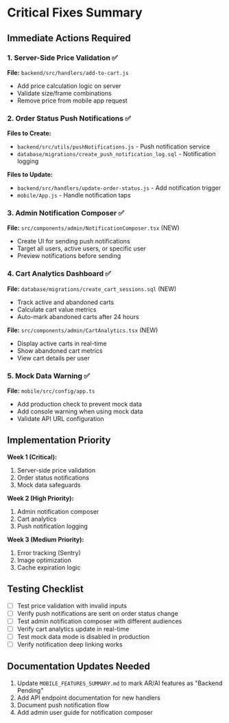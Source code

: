 # Critical Fixes Summary

## Immediate Actions Required

### 1. Server-Side Price Validation ✅
**File:** `backend/src/handlers/add-to-cart.js`
- Add price calculation logic on server
- Validate size/frame combinations
- Remove price from mobile app request

### 2. Order Status Push Notifications ✅
**Files to Create:**
- `backend/src/utils/pushNotifications.js` - Push notification service
- `database/migrations/create_push_notification_log.sql` - Notification logging

**Files to Update:**
- `backend/src/handlers/update-order-status.js` - Add notification trigger
- `mobile/App.js` - Handle notification taps

### 3. Admin Notification Composer ✅
**File:** `src/components/admin/NotificationComposer.tsx` (NEW)
- Create UI for sending push notifications
- Target all users, active users, or specific user
- Preview notifications before sending

### 4. Cart Analytics Dashboard ✅
**File:** `database/migrations/create_cart_sessions.sql` (NEW)
- Track active and abandoned carts
- Calculate cart value metrics
- Auto-mark abandoned carts after 24 hours

**File:** `src/components/admin/CartAnalytics.tsx` (NEW)
- Display active carts in real-time
- Show abandoned cart metrics
- View cart details per user

### 5. Mock Data Warning ✅
**File:** `mobile/src/config/app.ts`
- Add production check to prevent mock data
- Add console warning when using mock data
- Validate API URL configuration

## Implementation Priority

**Week 1 (Critical):**
1. Server-side price validation
2. Order status notifications
3. Mock data safeguards

**Week 2 (High Priority):**
1. Admin notification composer
2. Cart analytics
3. Push notification logging

**Week 3 (Medium Priority):**
1. Error tracking (Sentry)
2. Image optimization
3. Cache expiration logic

## Testing Checklist

- [ ] Test price validation with invalid inputs
- [ ] Verify push notifications are sent on order status change
- [ ] Test admin notification composer with different audiences
- [ ] Verify cart analytics update in real-time
- [ ] Test mock data mode is disabled in production
- [ ] Verify notification deep linking works

## Documentation Updates Needed

1. Update `MOBILE_FEATURES_SUMMARY.md` to mark AR/AI features as "Backend Pending"
2. Add API endpoint documentation for new handlers
3. Document push notification flow
4. Add admin user guide for notification composer

